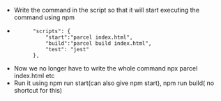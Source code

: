 - Write the command in the script so that it will start executing the command using npm
-           "scripts": {
                "start":"parcel index.html",
                "build":"parcel build index.html",
                "test": "jest"
            },
- Now we no longer have to write the whole command npx parcel index.html etc
- Run it using npm run start(can also give npm start), npm run build( no shortcut for this)